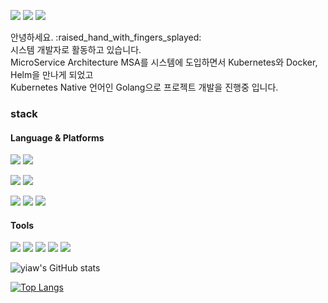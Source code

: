 <p>
  <a href="https://yiaw.tistory.com/" target="_blank"><img src="https://img.shields.io/badge/Blog-DD0B78?style=flat-square&logo=GitHub%20Sponsors&logoColor=white"/></a>
  <a href="mailto:lsmin0703@gmail.com" target="_blank"><img src="https://img.shields.io/badge/lsmin0703@gmail.com-EA4335?style=flat-square&logo=Gmail&logoColor=white"/></a>
  <a href="https://hits.seeyoufarm.com"><img src="https://hits.seeyoufarm.com/api/count/incr/badge.svg?url=https%3A%2F%2Fgithub.com%2Fyiaw&count_bg=%2379C83D&title_bg=%2379C83D&icon=googlekeep.svg&icon_color=%23E7E7E7&title=visitors&edge_flat=false"/></a>
</p>

<p>
안녕하세요. :raised_hand_with_fingers_splayed:<br/>
시스템 개발자로 활동하고 있습니다.<br/>
MicroService Architecture MSA를 시스템에 도입하면서 Kubernetes와 Docker, Helm을 만나게 되었고<br/>
Kubernetes Native 언어인 Golang으로 프로젝트 개발을 진행중 입니다.<br/>
</p>


### stack
#### Language & Platforms
<p>
  <img src="https://img.shields.io/badge/Go-00ADD8?style=flat-square&logo=Go&logoColor=white"/>
  <img src="https://img.shields.io/badge/C-A8B9CC?style=flat-square&logo=C&logoColor=black"/>
</p>

<p>
  <img src="https://img.shields.io/badge/JavaScript-F7DF1E?style=flat-square&logo=JavaScript&logoColor=white"/>
  <img src="https://img.shields.io/badge/Kotlin-7F52FF?style=flat-square&logo=Kotlin&logoColor=white"/>
</p>

<p>
<img src="https://img.shields.io/badge/Docker-2496ED?style=flat-square&logo=Docker&logoColor=white"/>
<img src="https://img.shields.io/badge/Kubernetes-326CE5?style=flat-square&logo=Kubernetes&logoColor=white"/>
<img src="https://img.shields.io/badge/Helm-0F1689?style=flat-square&logo=Helm&logoColor=white"/>
</p>

#### Tools

<p>
<img src="https://img.shields.io/badge/Git-F05032?style=flat-square&logo=Git&logoColor=white"/>
<img src="https://img.shields.io/badge/Bitbucket-0052CC?style=flat-square&logo=Bitbucket&logoColor=white"/>
<img src="https://img.shields.io/badge/Jira-0052CC?style=flat-square&logo=Jira&logoColor=white"/>
<img src="https://img.shields.io/badge/Confluence-172B4D?style=flat-square&logo=Confluence&logoColor=white"/>
<img src="https://img.shields.io/badge/Swagger-85EA2D?style=flat-square&logo=Swagger&logoColor=black"/>
</p>

![yiaw's GitHub stats](https://github-readme-stats.vercel.app/api?username=yiaw&show_icons=true&theme=dark)

[![Top Langs](https://github-readme-stats.vercel.app/api/top-langs/?username=yiaw&layout=compact&theme=dark)](https://github.com/yiaw/github-readme-stats)


